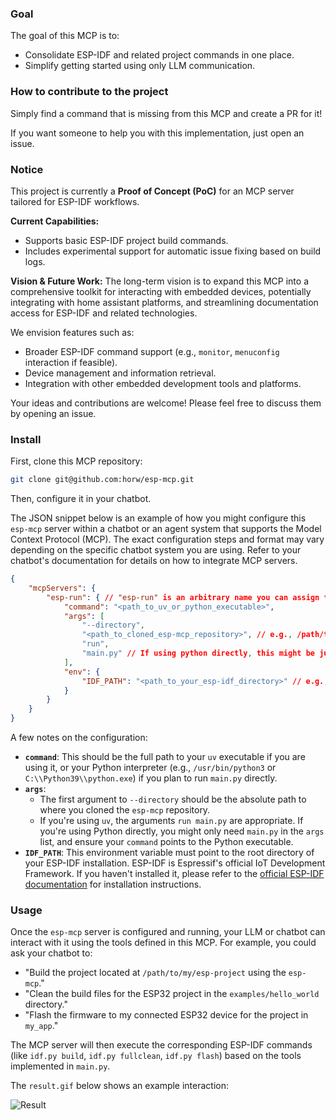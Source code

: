 ### Goal
The goal of this MCP is to:
- Consolidate ESP-IDF and related project commands in one place.
- Simplify getting started using only LLM communication.

### How to contribute to the project

Simply find a command that is missing from this MCP and create a PR for it!

If you want someone to help you with this implementation, just open an issue.


### Notice
This project is currently a **Proof of Concept (PoC)** for an MCP server tailored for ESP-IDF workflows. 

**Current Capabilities:**
*   Supports basic ESP-IDF project build commands.
*   Includes experimental support for automatic issue fixing based on build logs.

**Vision & Future Work:**
The long-term vision is to expand this MCP into a comprehensive toolkit for interacting with embedded devices, potentially integrating with home assistant platforms, and streamlining documentation access for ESP-IDF and related technologies. 

We envision features such as:
*   Broader ESP-IDF command support (e.g., `monitor`, `menuconfig` interaction if feasible).
*   Device management and information retrieval.
*   Integration with other embedded development tools and platforms.

Your ideas and contributions are welcome! Please feel free to discuss them by opening an issue.


### Install  

First, clone this MCP repository:  

```bash
git clone git@github.com:horw/esp-mcp.git
```  

Then, configure it in your chatbot. 

The JSON snippet below is an example of how you might configure this `esp-mcp` server within a chatbot or an agent system that supports the Model Context Protocol (MCP). The exact configuration steps and format may vary depending on the specific chatbot system you are using. Refer to your chatbot's documentation for details on how to integrate MCP servers.

```json
{
    "mcpServers": {
        "esp-run": { // "esp-run" is an arbitrary name you can assign to this server configuration.
            "command": "<path_to_uv_or_python_executable>",
            "args": [
                "--directory",
                "<path_to_cloned_esp-mcp_repository>", // e.g., /path/to/your/cloned/esp-mcp
                "run",
                "main.py" // If using python directly, this might be just "main.py" and `command` would be your python interpreter
            ],
            "env": {
                "IDF_PATH": "<path_to_your_esp-idf_directory>" // e.g., ~/esp/esp-idf or C:\\Espressif\\frameworks\\esp-idf
            }
        }
    }
}
```

A few notes on the configuration:

*   **`command`**: This should be the full path to your `uv` executable if you are using it, or your Python interpreter (e.g., `/usr/bin/python3` or `C:\\Python39\\python.exe`) if you plan to run `main.py` directly.
*   **`args`**:
    *   The first argument to `--directory` should be the absolute path to where you cloned the `esp-mcp` repository.
    *   If you're using `uv`, the arguments `run main.py` are appropriate. If you're using Python directly, you might only need `main.py` in the `args` list, and ensure your `command` points to the Python executable.
*   **`IDF_PATH`**: This environment variable must point to the root directory of your ESP-IDF installation. ESP-IDF is Espressif's official IoT Development Framework. If you haven't installed it, please refer to the [official ESP-IDF documentation](https://docs.espressif.com/projects/esp-idf/en/latest/esp32/get-started/index.html) for installation instructions.

### Usage

Once the `esp-mcp` server is configured and running, your LLM or chatbot can interact with it using the tools defined in this MCP. For example, you could ask your chatbot to:

*   "Build the project located at `/path/to/my/esp-project` using the `esp-mcp`."
*   "Clean the build files for the ESP32 project in the `examples/hello_world` directory."
*   "Flash the firmware to my connected ESP32 device for the project in `my_app`."

The MCP server will then execute the corresponding ESP-IDF commands (like `idf.py build`, `idf.py fullclean`, `idf.py flash`) based on the tools implemented in `main.py`.

The `result.gif` below shows an example interaction:

![Result](./result.gif)

